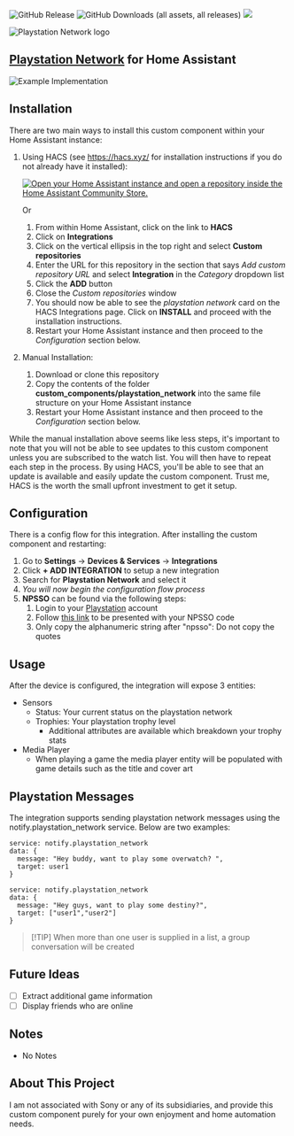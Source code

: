 ![GitHub Release](https://img.shields.io/github/v/release/jackjpowell/hass-psn)
![GitHub Downloads (all assets, all releases)](https://img.shields.io/github/downloads/jackjpowell/hass-psn/total)
<a href="#"><img src="https://img.shields.io/maintenance/yes/2024.svg"></a>

<picture>
  <source media="(prefers-color-scheme: dark)" srcset="https://brands.home-assistant.io/playstation_network/dark_logo.png">
  <img alt="Playstation Network logo" src="https://brands.home-assistant.io/playstation_network/logo.png">
</picture>

## [Playstation Network](https://www.psn.com/) for Home Assistant
<picture>
  <source media="(prefers-color-scheme: dark)" srcset="https://github.com/JackJPowell/hass-psn/assets/7500683/7e6d7acd-e384-49aa-9e8f-ae589eadb4d7">
  <img alt="Example Implementation" src="https://github.com/JackJPowell/hass-psn/assets/7500683/7e6d7acd-e384-49aa-9e8f-ae589eadb4d7">
</picture>

## Installation

There are two main ways to install this custom component within your Home Assistant instance:

1. Using HACS (see https://hacs.xyz/ for installation instructions if you do not already have it installed):

    [![Open your Home Assistant instance and open a repository inside the Home Assistant Community Store.](https://my.home-assistant.io/badges/hacs_repository.svg)](https://my.home-assistant.io/redirect/hacs_repository/?owner=JackJPowell&repository=hass-psn&category=Integration)

   Or
   
   1. From within Home Assistant, click on the link to **HACS**
   2. Click on **Integrations**
   3. Click on the vertical ellipsis in the top right and select **Custom repositories**
   4. Enter the URL for this repository in the section that says _Add custom repository URL_ and select **Integration** in the _Category_ dropdown list
   5. Click the **ADD** button
   6. Close the _Custom repositories_ window
   7. You should now be able to see the _playstation network_ card on the HACS Integrations page. Click on **INSTALL** and proceed with the installation instructions.
   8. Restart your Home Assistant instance and then proceed to the _Configuration_ section below.

3. Manual Installation:
   1. Download or clone this repository
   2. Copy the contents of the folder **custom_components/playstation_network** into the same file structure on your Home Assistant instance
   3. Restart your Home Assistant instance and then proceed to the _Configuration_ section below.

While the manual installation above seems like less steps, it's important to note that you will not be able to see updates to this custom component unless you are subscribed to the watch list. You will then have to repeat each step in the process. By using HACS, you'll be able to see that an update is available and easily update the custom component. Trust me, HACS is the worth the small upfront investment to get it setup.

## Configuration

There is a config flow for this integration. After installing the custom component and restarting:

1. Go to **Settings** -> **Devices & Services** -> **Integrations**
2. Click **+ ADD INTEGRATION** to setup a new integration
3. Search for **Playstation Network** and select it
4. _You will now begin the configuration flow process_
5. **NPSSO** can be found via the following steps:
   1. Login to your [Playstation](https://playstation.com) account
   2. Follow [this link](https://ca.account.sony.com/api/v1/ssocookie) to be presented with your NPSSO code
   3. Only copy the alphanumeric string after "npsso": Do not copy the quotes

## Usage

After the device is configured, the integration will expose 3 entities:

- Sensors
  - Status: Your current status on the playstation network
  - Trophies: Your playstation trophy level
    - Additional attributes are available which breakdown your trophy stats
- Media Player
  - When playing a game the media player entity will be populated with game details such as the title and cover art

## Playstation Messages

The integration supports sending playstation network messages using the notify.playstation_network service. Below are two examples:

```
service: notify.playstation_network
data: {
  message: "Hey buddy, want to play some overwatch? ",
  target: user1
}
```

```
service: notify.playstation_network
data: {
  message: "Hey guys, want to play some destiny?",
  target: ["user1","user2"]
}
```

> [!TIP] When more than one user is supplied in a list, a group conversation will be created

## Future Ideas

- [ ] Extract additional game information
- [ ] Display friends who are online

## Notes

- No Notes

## About This Project

I am not associated with Sony or any of its subsidiaries, and provide this custom component purely for your own enjoyment and home automation needs.
